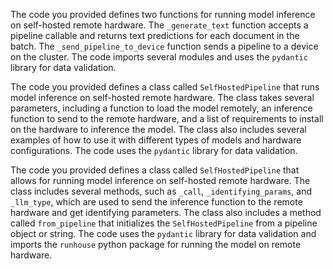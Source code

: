The code you provided defines two functions for running model inference on self-hosted remote hardware. The `_generate_text` function accepts a pipeline callable and returns text predictions for each document in the batch. The `_send_pipeline_to_device` function sends a pipeline to a device on the cluster. The code imports several modules and uses the `pydantic` library for data validation.

The code you provided defines a class called `SelfHostedPipeline` that runs model inference on self-hosted remote hardware. The class takes several parameters, including a function to load the model remotely, an inference function to send to the remote hardware, and a list of requirements to install on the hardware to inference the model. The class also includes several examples of how to use it with different types of models and hardware configurations. The code uses the `pydantic` library for data validation.

The code you provided defines a class called `SelfHostedPipeline` that allows for running model inference on self-hosted remote hardware. The class includes several methods, such as `_call`, `_identifying_params`, and `_llm_type`, which are used to send the inference function to the remote hardware and get identifying parameters. The class also includes a method called `from_pipeline` that initializes the `SelfHostedPipeline` from a pipeline object or string. The code uses the `pydantic` library for data validation and imports the `runhouse` python package for running the model on remote hardware.

